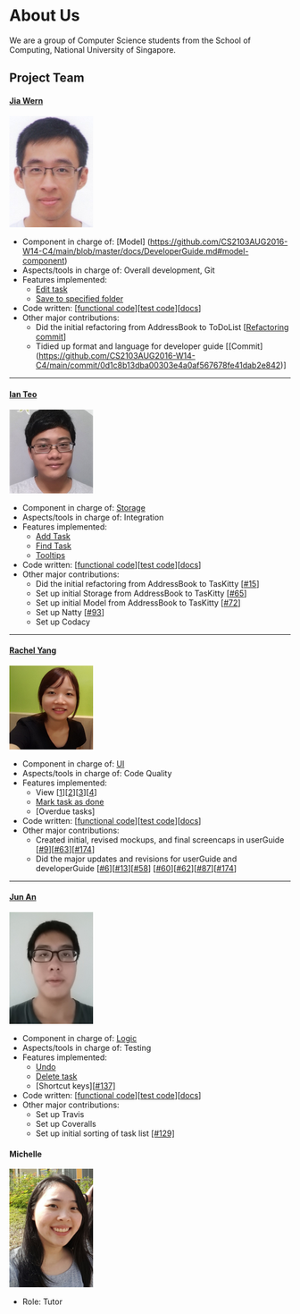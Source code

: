 # About Us

We are a group of Computer Science students from the School of Computing, National University of Singapore.

## Project Team

#### [Jia Wern](https://github.com/l0g1cal)<br>

<img src="images/JiaWern.png" width="150"><br>
* Component in charge of: [Model] (https://github.com/CS2103AUG2016-W14-C4/main/blob/master/docs/DeveloperGuide.md#model-component)
* Aspects/tools in charge of: Overall development, Git<br>
* Features implemented:
   * [Edit task](https://github.com/CS2103AUG2016-W14-C4/main/blob/master/docs/UserGuide.md#edit-task-details-edit)
   * [Save to specified folder](https://github.com/CS2103AUG2016-W14-C4/main/blob/master/docs/UserGuide.md#save-data-save)
* Code written: [[functional code](https://github.com/CS2103AUG2016-W14-C4/main/blob/master/collated/main/A0135793W.md)][[test code](https://github.com/CS2103AUG2016-W14-C4/main/blob/master/collated/test/A0135793W.md)][[docs](https://github.com/CS2103AUG2016-W14-C4/main/blob/master/collated/docs/A0135793W.md)]
* Other major contributions:
  * Did the initial refactoring from AddressBook to ToDoList [[Refactoring commit](https://github.com/CS2103AUG2016-W14-C4/main/commit/62ca81ca63ae4de3be12766f60b4ee9d1a2d6956)]
  * Tidied up format and language for developer guide [[Commit] (https://github.com/CS2103AUG2016-W14-C4/main/commit/0d1c8b13dba00303e4a0af567678fe41dab2e842)]

-----

#### [Ian Teo](https://github.com/IanTeo)<br>

<img src="images/IanTeo.png" width="150"><br>
* Component in charge of: [Storage](https://github.com/CS2103AUG2016-W14-C4/main/blob/master/docs/DeveloperGuide.md#storage-component)<br>
* Aspects/tools in charge of: Integration<br>
* Features implemented:
  * [Add Task](https://github.com/CS2103AUG2016-W14-C4/main/blob/master/docs/UserGuide.md#create-a-new-task-add)
  * [Find Task](https://github.com/CS2103AUG2016-W14-C4/main/blob/master/docs/UserGuide.md#find-tasks-find)
  * [Tooltips](https://github.com/CS2103AUG2016-W14-C4/main/blob/master/docs/UserGuide.md#quick-start)
* Code written: [[functional code](../collated/main/A0139930B.md)][[test code](../collated/test/A0139930B.md)][[docs](../collated/docs/A0139930B.md)]
* Other major contributions:
  * Did the initial refactoring from AddressBook to TasKitty [[#15](https://github.com/CS2103AUG2016-W14-C4/main/pull/15)]
  * Set up initial Storage from AddressBook to TasKitty [[#65](https://github.com/CS2103AUG2016-W14-C4/main/pull/65)]
  * Set up initial Model from AddressBook to TasKitty [[#72](https://github.com/CS2103AUG2016-W14-C4/main/pull/72)]
  * Set up Natty [[#93](https://github.com/CS2103AUG2016-W14-C4/main/pull/93)]
  * Set up Codacy

-----

#### [Rachel Yang](https://github.com/JJ-Rachel)<br>

<img src="images/RachelYang.png" width="150"><br>
* Component in charge of: [UI](https://github.com/CS2103AUG2016-W14-C4/main/blob/master/docs/DeveloperGuide.md#ui-component) <br>
* Aspects/tools in charge of: Code Quality<br>
* Features implemented:
  * View [[1](https://github.com/CS2103AUG2016-W14-C4/main/blob/master/docs/UserGuide.md#view-upcoming-tasks-view)][[2](https://github.com/CS2103AUG2016-W14-C4/main/blob/master/docs/UserGuide.md#view-all-tasks-for-a-specified-date-view-date)][[3](https://github.com/CS2103AUG2016-W14-C4/main/blob/master/docs/UserGuide.md#view-all-tasks-view-all)][[4](https://github.com/CS2103AUG2016-W14-C4/main/blob/master/docs/UserGuide.md#view-all-completed-tasks-view-done)]
  * [Mark task as done](https://github.com/CS2103AUG2016-W14-C4/main/blob/master/docs/UserGuide.md#mark-task-as-done-done)
  * [Overdue tasks]
* Code written: [[functional code](../collated/main/A0130853L.md)][[test code](../collated/test/A0130853L.md)][[docs](../collated/docs/A0130853L.md)]
* Other major contributions:
  * Created initial, revised mockups, and final screencaps in userGuide [[#9](https://github.com/CS2103AUG2016-W14-C4/main/commit/08e2b500c1547e89a17a07399e4f89ebc385d9c5)][[#63](https://github.com/CS2103AUG2016-W14-C4/main/commit/ed57b82241a2358ab79a62dccd57d82e1e25844d)][[#174](https://github.com/CS2103AUG2016-W14-C4/main/commit/fe34c59cb39ac7645cdead46a7aeea9885cad01c)]
  * Did the major updates and revisions for userGuide and developerGuide [[#6](https://github.com/CS2103AUG2016-W14-C4/main/commit/0542f75dcf60feee469039ed83235385325af8f4)][[#13](https://github.com/CS2103AUG2016-W14-C4/main/commit/d02cda467114fd4812b3387d7f7b0b71e5918b68)][[#58](https://github.com/CS2103AUG2016-W14-C4/main/pull/58)] [[#60](https://github.com/CS2103AUG2016-W14-C4/main/pull/60)][[#62](https://github.com/CS2103AUG2016-W14-C4/main/commit/82c769e1d8368820cf8ea95d4a887c4bb1ec2a15)][[#87](https://github.com/CS2103AUG2016-W14-C4/main/commit/b4feb75a4c8f17a85b408daaf4d6ed73a422b510)][[#174](https://github.com/CS2103AUG2016-W14-C4/main/commit/780694fa99fee91a725e32e086e6214c830bbf95)]
  
-----

#### [Jun An](https://github.com/yamidark)<br>

<img src="images/TanJunAn.png" width="150"><br>
* Component in charge of: [Logic](https://github.com/CS2103AUG2016-W14-C4/main/blob/master/docs/DeveloperGuide.md#logic-component)
* Aspects/tools in charge of: Testing<br>
* Features implemented:
  * [Undo](https://github.com/CS2103AUG2016-W14-C4/main/blob/master/docs/UserGuide.md#undo-previous-action-undo)
  * [Delete task](https://github.com/CS2103AUG2016-W14-C4/main/blob/master/docs/UserGuide.md#delete-task-delete)
  * [Shortcut keys][[#137]](https://github.com/CS2103AUG2016-W14-C4/main/pull/137)
* Code written: [[functional code](../collated/main/A0139052L.md)][[test code](../collated/test/A0139052L.md)][[docs](../collated/docs/A0139052L.md)]
* Other major contributions:
  * Set up Travis
  * Set up Coveralls
  * Set up initial sorting of task list [[#129]](https://github.com/CS2103AUG2016-W14-C4/main/pull/129)

#### Michelle

<img src="images/Michelle.jpg" width="150"><br>
* Role: Tutor<br>
